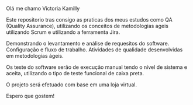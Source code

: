 Olá me chamo Victoria Kamilly

Este repositorio tras consigo as praticas dos meus estudos como QA (Quality Assurance), utilizando os conceitos de metodologias ageis utilizando Scrum e utilizando a ferramenta Jira. 

Demonstrando o levantamento e análise de requesitos do software.
Configuração e fluxo de trabalho.
Atividades de qualidade desenvolvidas em metodologias ágeis.

Os teste do software serão de execução manual tendo o nível de sistema e aceita, utilizando o tipo de teste funcional de caixa preta. 

O projeto será efetuado com base em uma loja virtual.

Espero que gostem!
